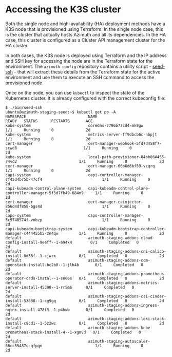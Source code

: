 # Accessing the K3S cluster

Both the single node and high-availability (HA) deployment methods have a K3S node that
is provisioned using Terraform. In the single node case, this is the cluster that actually
hosts Azimuth and all its dependencies. In the HA case, this cluster is configured as a
Cluster API management cluster for the HA cluster.

In both cases, the K3S node is deployed using Terraform and the IP address and SSH key
for accessing the node are in the Terraform state for the environment. The `azimuth-config`
repository contains a utility script - 
[seed-ssh](https://github.com/stackhpc/azimuth-config/tree/main/bin/seed-ssh) - that will
extract these details from the Terraform state for the active environment and use them to
execute an SSH command to access the provisioned node.

Once on the node, you can use `kubectl` to inspect the state of the Kubernetes cluster. It
is already configured with the correct kubeconfig file:

```console
$ ./bin/seed-ssh
ubuntu@azimuth-staging-seed:~$ kubectl get po -A
NAMESPACE                           NAME                                                              READY   STATUS      RESTARTS       AGE
kube-system                         coredns-7796b77cd4-mk9gw                                          1/1     Running     0              2d
kube-system                         metrics-server-ff9dbcb6c-nbpjt                                    1/1     Running     0              2d
cert-manager                        cert-manager-webhook-5fd7d458f7-scwd8                             1/1     Running     0              2d
kube-system                         local-path-provisioner-84bb864455-r4vd2                           1/1     Running     0              2d
cert-manager                        cert-manager-66b6d6bf59-vzqrq                                     1/1     Running     0              2d
capi-system                         capi-controller-manager-7f45d4b75b-47cf4                          1/1     Running     0              2d
capi-kubeadm-control-plane-system   capi-kubeadm-control-plane-controller-manager-5f5d7fb49-684n9     1/1     Running     0              2d
cert-manager                        cert-manager-cainjector-856d4df858-bgs4d                          1/1     Running     0              2d
capo-system                         capo-controller-manager-5c9748574f-vnbzp                          1/1     Running     0              2d
capi-kubeadm-bootstrap-system       capi-kubeadm-bootstrap-controller-manager-c444455b5-zn4qw         1/1     Running     0              2d
default                             azimuth-staging-addons-cloud-config-install-9eeff--1-694x4        0/1     Completed   0              2d
default                             azimuth-staging-addons-cni-calico-install-0d58f--1-cjwzx          0/1     Completed   0              2d
default                             azimuth-staging-addons-ccm-openstack-install-bc2b0--1-jlb4b       0/1     Completed   0              2d
default                             azimuth-staging-addons-prometheus-operator-crds-instal--1-sn66s   0/1     Completed   0              2d
default                             azimuth-staging-addons-metrics-server-install-45390--1-rr5m6      0/1     Completed   0              2d
default                             azimuth-staging-addons-csi-cinder-install-53888--1-cg9gq          0/1     Completed   0              2d
default                             azimuth-staging-addons-ingress-nginx-install-478f3--1-p4hwb       0/1     Completed   0              2d
default                             azimuth-staging-addons-loki-stack-install-c8cd1--1-5z2wc          0/1     Completed   0              2d
default                             azimuth-staging-addons-kube-prometheus-stack-install-4--1-xgmvd   0/1     Completed   0              2d
default                             azimuth-staging-autoscaler-66cc55487c-qfpgn                       1/1     Running     0              2d
```
